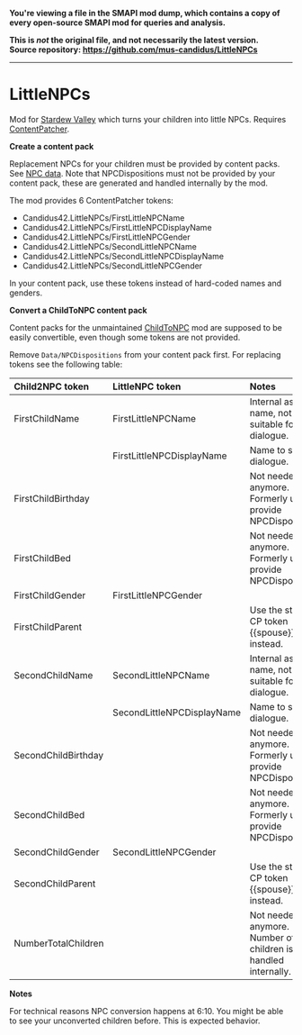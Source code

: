**You're viewing a file in the SMAPI mod dump, which contains a copy of every open-source SMAPI mod
for queries and analysis.**

**This is _not_ the original file, and not necessarily the latest version.**  
**Source repository: https://github.com/mus-candidus/LittleNPCs**

----

# LittleNPCs

Mod for [Stardew Valley](http://stardewvalley.net/) which turns your children into little NPCs. Requires [ContentPatcher](https://www.nexusmods.com/stardewvalley/mods/1915).

**Create a content pack**

Replacement NPCs for your children must be provided by content packs. See [NPC data](https://stardewvalleywiki.com/Modding:NPC_data). Note that NPCDispositions must not be provided by your content pack, these are generated and handled internally by the mod.

The mod provides 6 ContentPatcher tokens:

* Candidus42.LittleNPCs/FirstLittleNPCName
* Candidus42.LittleNPCs/FirstLittleNPCDisplayName
* Candidus42.LittleNPCs/FirstLittleNPCGender
* Candidus42.LittleNPCs/SecondLittleNPCName
* Candidus42.LittleNPCs/SecondLittleNPCDisplayName
* Candidus42.LittleNPCs/SecondLittleNPCGender

In your content pack, use these tokens instead of hard-coded names and genders.

**Convert a ChildToNPC content pack**

Content packs for the unmaintained [ChildToNPC](https://www.nexusmods.com/stardewvalley/mods/4568) mod are supposed to be easily convertible, even though some tokens are not provided.

Remove `Data/NPCDispositions` from your content pack first. For replacing tokens see the following table:


| Child2NPC token     | LittleNPC token            | Notes                                                         |
|:--------------------|:---------------------------|:--------------------------------------------------------------|
| FirstChildName      | FirstLittleNPCName         | Internal asset name, not suitable for dialogue.               |
|                     | FirstLittleNPCDisplayName  | Name to show in dialogue.                                     |
| FirstChildBirthday  |                            | Not needed anymore. Formerly used to provide NPCDispositions. |
| FirstChildBed       |                            | Not needed anymore. Formerly used to provide NPCDispositions. |
| FirstChildGender    | FirstLittleNPCGender       |                                                               |
| FirstChildParent    |                            | Use the standard CP token {{spouse}} instead.                 |
| SecondChildName     | SecondLittleNPCName        | Internal asset name, not suitable for dialogue.               |
|                     | SecondLittleNPCDisplayName | Name to show in dialogue.                                     |
| SecondChildBirthday |                            | Not needed anymore. Formerly used to provide NPCDispositions. |
| SecondChildBed      |                            | Not needed anymore. Formerly used to provide NPCDispositions. |
| SecondChildGender   | SecondLittleNPCGender      |                                                               |
| SecondChildParent   |                            | Use the standard CP token {{spouse}} instead.                 |
| NumberTotalChildren |                            | Not needed anymore. Number of children is handled internally. |

**Notes**

For technical reasons NPC conversion happens at 6:10. You might be able to see your unconverted children before. This is expected behavior.
